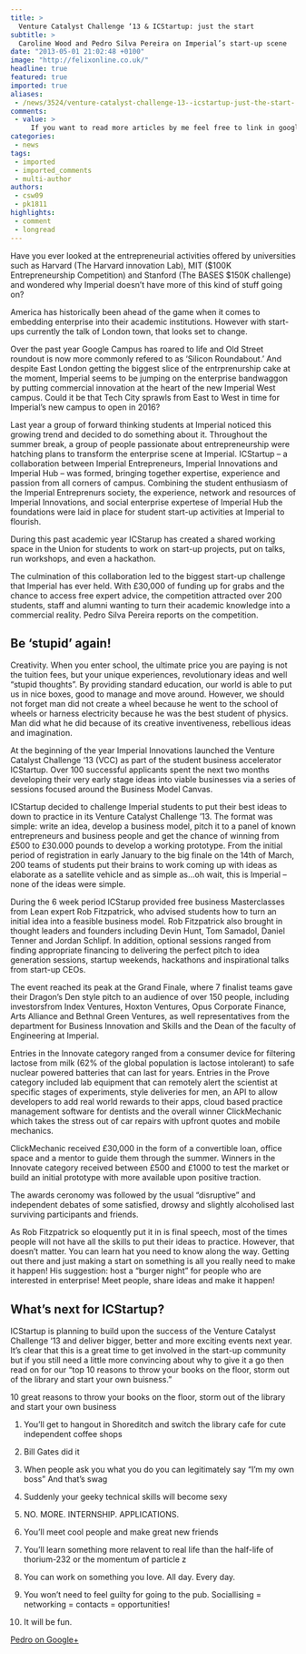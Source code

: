 ```yaml
---
title: >
  Venture Catalyst Challenge ‘13 & ICStartup: just the start
subtitle: >
  Caroline Wood and Pedro Silva Pereira on Imperial’s start-up scene
date: "2013-05-01 21:02:48 +0100"
image: "http://felixonline.co.uk/"
headline: true
featured: true
imported: true
aliases:
 - /news/3524/venture-catalyst-challenge-13--icstartup-just-the-start-
comments:
 - value: >
     If you want to read more articles by me feel free to link in google+ or linkedin https://plus.google.com/+PedroPereiraMarketing
categories:
 - news
tags:
 - imported
 - imported_comments
 - multi-author
authors:
 - csw09
 - pk1811
highlights:
 - comment
 - longread
---
```


Have you ever looked at the entrepreneurial activities offered by universities such as Harvard (The Harvard innovation Lab), MIT ($100K Entrepreneurship Competition) and Stanford (The BASES $150K challenge) and wondered why Imperial doesn’t have more of this kind of stuff going on?

America has historically been ahead of the game when it comes to embedding enterprise into their academic institutions. However with start-ups currently the talk of London town, that looks set to change.

Over the past year Google Campus has roared to life and Old Street roundout is now more commonly refered to as ‘Silicon Roundabout.’ And despite East London getting the biggest slice of the entrprenurship cake at the moment, Imperial seems to be jumping on the enterprise bandwaggon by putting commercial innovation at the heart of the new Imperial West campus. Could it be that Tech City sprawls from East to West in time for Imperial’s new campus to open in 2016?

Last year a group of forward thinking students at Imperial noticed this growing trend and decided to do something about it. Throughout the summer break, a group of people passionate about entrepreneurship were hatching plans to transform the enterprise scene at Imperial.
 ICStartup – a collaboration between Imperial Entrepreneurs, Imperial Innovations and Imperial Hub – was formed, bringing together expertise, experience and passion from all corners of campus. Combining the student enthusiasm of the Imperial Entreprenurs society, the experience, network and resources of Imperial Innovations, and social enterprise expertese of Imperial Hub the foundations were laid in place for student start-up activities at Imperial to flourish.

During this past academic year ICStarup has created a shared working space in the Union for students to work on start-up projects, put on talks, run workshops, and even a hackathon.

The culmination of this collaboration led to the biggest start-up challenge that Imperial has ever held. With £30,000 of funding up for grabs and the chance to access free expert advice, the competition attracted over 200 students, staff and alumni wanting to turn their academic knowledge into a commercial reality. Pedro Silva Pereira reports on the competition.
## Be ‘stupid’ again!
Creativity. When you enter school, the ultimate price you are paying is not the tuition fees, but your unique experiences, revolutionary ideas and well “stupid thoughts”. By providing standard education, our world is able to put us in nice boxes, good to manage and move around. However, we should not forget man did not create a wheel because he went to the school of wheels or harness electricity because he was the best student of physics. Man did what he did because of its creative inventiveness, rebellious ideas and imagination.

At the beginning of the year Imperial Innovations launched the Venture Catalyst Challenge ‘13 (VCC) as part of the student business accelerator ICStartup. Over 100 successful applicants spent the next two months developing their very early stage ideas into viable businesses via a series of sessions focused around the Business Model Canvas.

ICStartup decided to challenge Imperial students to put their best ideas to down to practice in its Venture Catalyst Challenge ’13. The format was simple: write an idea, develop a business model, pitch it to a panel of known entrepreneurs and business people and get the chance of winning from £500 to £30.000 pounds to develop a working prototype. From the initial period of registration in early January to the big finale on the 14th of March, 200 teams of students put their brains to work coming up with ideas as elaborate as a satellite vehicle and as simple as...oh wait, this is Imperial – none of the ideas were simple.

During the 6 week period ICStarup provided free business Masterclasses from Lean expert Rob Fitzpatrick, who advised students how to turn an initial idea into a feasible business model. Rob Fitzpatrick also brought in thought leaders and founders including Devin Hunt, Tom Samadol, Daniel Tenner and Jordan Schlipf. In addition, optional sessions ranged from finding appropriate financing to delivering the perfect pitch to idea generation sessions, startup weekends, hackathons and inspirational talks from start-up CEOs.

The event reached its peak at the Grand Finale, where 7 finalist teams gave their Dragon’s Den style pitch to an audience of over 150 people, including investorsfrom Index Ventures, Hoxton Ventures, Opus Corporate Finance, Arts Alliance and Bethnal Green Ventures, as well representatives from the department for Business Innovation and Skills and the Dean of the faculty of Engineering at Imperial.

Entries in the Innovate category ranged from a consumer device for filtering lactose from milk (62% of the global population is lactose intolerant) to safe nuclear powered batteries that can last for years. Entries in the Prove category included lab equipment that can remotely alert the scientist at specific stages of experiments, style deliveries for men, an API to allow developers to add real world rewards to their apps, cloud based practice management software for dentists and the overall winner ClickMechanic which takes the stress out of car repairs with upfront quotes and mobile mechanics.

ClickMechanic received £30,000 in the form of a convertible loan, office space and a mentor to guide them through the summer. Winners in the Innovate category received between £500 and £1000 to test the market or build an initial prototype with more available upon positive traction.

The awards ceronomy was followed by the usual “disruptive” and independent debates of some satisfied, drowsy and slightly alcoholised last surviving participants and friends.

As Rob Fitzpatrick so eloquently put it in is final speech, most of the times people will not have all the skills to put their ideas to practice. However, that doesn’t matter. You can learn hat you need to know along the way. Getting out there and just making a start on something is all you really need to make it happen! His suggestion: host a “burger night” for people who are interested in enterprise! Meet people, share ideas and make it happen!
## What’s next for ICStartup?
ICStartup is planning to build upon the success of the Venture Catalyst Challenge ‘13 and deliver bigger, better and more exciting events next year. It’s clear that this is a great time to get involved in the start-up community but if you still need a little more convincing about why to give it a go then read on for our “top 10 reasons to throw your books on the floor, storm out of the library and start your own buisness.”

10 great reasons to throw your books on the floor, storm out of the library and start your own business

1. You’ll get to hangout in Shoreditch and switch the library cafe for cute independent coffee shops

2. Bill Gates did it

3. When people ask you what you do you can legitimately say “I’m my own boss” And that’s swag

4. Suddenly your geeky technical skills will become sexy

5. NO. MORE. INTERNSHIP. APPLICATIONS.

6. You’ll meet cool people and make great new friends

7. You’ll learn something more relavent to real life than the half-life of thorium-232 or the momentum of particle z

8. You can work on something you love. All day. Every day.

9. You won’t need to feel guilty for going to the pub. Sociallising = networking = contacts = opportunities!

10. It will be fun.

[Pedro on Google+](https://plus.google.com/+PedroPereiraMarketing?rel=author)
